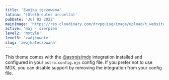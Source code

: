 ```yaml
---
title: 'Zwójka tęczowana'
latina: '(Olethreutes arcuella)'
pubDate: 'Jul 02 2022'
mainImage: 'https://res.cloudinary.com/drvpquisg/image/upload/t_website/v1747412982/zwojka_teczowana_uxehxd.jpg'
active: 'maj - sierpień'
level2: 'motyle'
level3: 'zwójkowate'
slug: 'zwojkateczowana'
---
```


This theme comes with the [@astrojs/mdx](https://docs.astro.build/en/guides/integrations-guide/mdx/) integration installed and configured in your `astro.config.mjs` config file. If you prefer not to use MDX, you can disable support by removing the integration from your config file.




